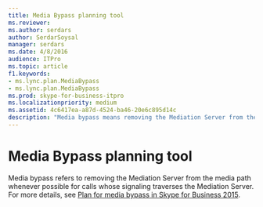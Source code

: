 ```yaml
---
title: Media Bypass planning tool
ms.reviewer: 
ms.author: serdars
author: SerdarSoysal
manager: serdars
ms.date: 4/8/2016
audience: ITPro
ms.topic: article
f1.keywords:
- ms.lync.plan.MediaBypass
- ms.lync.plan.MediaBypass
ms.prod: skype-for-business-itpro
ms.localizationpriority: medium
ms.assetid: 4c6417ea-a87d-4524-ba46-20e6c895d14c
description: "Media bypass means removing the Mediation Server from the media path whenever possible for calls whose signaling traverses the Mediation Server. For more detail, see Plan for media bypass in Skype for Business 2015."
---
```


# Media Bypass planning tool
 
Media bypass refers to removing the Mediation Server from the media path whenever possible for calls whose signaling traverses the Mediation Server. For more details, see [Plan for media bypass in Skype for Business 2015](../../plan-your-deployment/enterprise-voice-solution/media-bypass.md).
  
